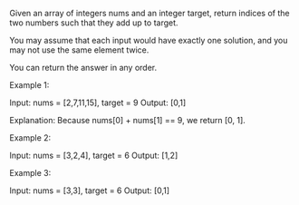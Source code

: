 Given an array of integers nums and an integer target, return indices of the two numbers such that they add up to target.

You may assume that each input would have exactly one solution, and you may not use the same element twice.

You can return the answer in any order.

Example 1:

Input: nums = [2,7,11,15], target = 9 
Output: [0,1] 

Explanation: Because nums[0] + nums[1] == 9,
 we return [0, 1].
 
Example 2:

Input: nums = [3,2,4], target = 6 
Output: [1,2]

 Example 3:

Input: nums = [3,3], target = 6 
Output: [0,1] 
